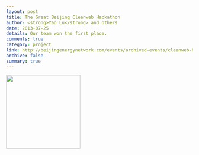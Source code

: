 ```yaml
---
layout: post
title: The Great Beijing Cleanweb Hackathon 
author: <strong>Yao Lu</strong> and others
date: 2013-07-25
details: Our team won the first place.
comments: true
category: project
link: http://beijingenergynetwork.com/events/archived-events/cleanweb-hackathon/
archive: false
summary: true
---
```


<p>
<img src="{{ "/img/hackathon.jpg" | prepend: site.url }}" align="left" width="200px" style="margin-right:30px">
</p>
<div style="clear: both"></div>
